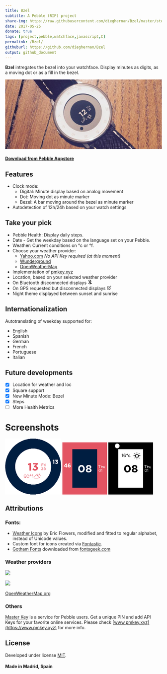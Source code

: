 ```yaml
---
title: Bzel 
subtitle: A Pebble (RIP) project
share-img: https://raw.githubusercontent.com/dieghernan/Bzel/master/store/BannerBzel.png
date: 2017-05-25
donate: true
tags: [project,pebble,watchface,javascript,C]
permalink: /Bzel/
githuburl: https://github.com/dieghernan/Bzel
output: github_document
---
```


**Bzel** intregates the bezel into your watchface. Display minutes as digits, as a moving dot or as a fill in the bezel.

![Banner](https://raw.githubusercontent.com/dieghernan/Bzel/master/store/BannerBzel.png)

#### [Download from Pebble Appstore](https://apps.getpebble.com/applications/59280895b67f9f43f80004c9)

## Features
* Clock mode:
   * Digital: Minute display based on analog movement
   * Dot: Moving dot as minute marker
   * Bezel: A bar moving around the bezel as minute marker
* Autodetection of 12h/24h based on your watch settings

## Take your pick
 * Pebble Health: Display daily steps.
 * Date - Get the weekday based on the language set on your Pebble.
 * Weather: Current conditions on °c or °f.
 * Choose your weather provider:
    * [Yahoo.com](https://www.yahoo.com/?ilc=401) _No API Key required (at this moment)_
    * [Wunderground](https://www.wunderground.com/?apiref=fb6856330e74c168)
    * [OpenWeatherMap](https://openweathermap.org/)
 * Implementation of [pmkey.xyz](https://www.pmkey.xyz)    
 * Location, based on your selected weather provider
 * On Bluetooth disconnected displays ![BTDis](https://raw.githubusercontent.com/dieghernan/Sfera/master/assets/BTDisconnectIcon.png)
 * On GPS requested but disconnected displays ![GPSDis](https://raw.githubusercontent.com/dieghernan/Sfera/master/assets/GPSDisconnectIcon.png)
 * Night theme displayed between sunset and sunrise
    
## Internationalization
Autotranslating of weekday supported for:
* English 
* Spanish
* German
* French
* Portuguese
* Italian

## Future developments
- [x] Location for weather and loc
- [x] Square support
- [x] New Minute Mode: Bezel
- [x] Steps
- [ ] More Health Metrics

# Screenshots
![GIF](https://raw.githubusercontent.com/dieghernan/Bzel/master/store/BezelPTR.gif)
![GIF](https://raw.githubusercontent.com/dieghernan/Bzel/master/store/BezelPT.gif)
![GIF](https://raw.githubusercontent.com/dieghernan/Bzel/master/store/BezelBW.gif)

## Attributions
### Fonts: 
 * [Weather Icons](https://erikflowers.github.io/weather-icons) by Eric Flowers, modified and fitted to regular alphabet, instead of Unicode values.
 * Custom font for icons created via [Fontastic](http://fontastic.me/).
 * [Gotham Fonts](http://fontsgeek.com/search?q=gotham) downloaded from [fontsgeek.com](http://fontsgeek.com)
  
### Weather providers  

<a href="https://www.yahoo.com/?ilc=401"><img src="https://poweredby.yahoo.com/purple.png"></a>

<a href="https://www.wunderground.com/?apiref=fb6856330e74c168"><img src="https://icons.wxug.com/logos/PNG/wundergroundLogo_4c.png" width="120" ></a>

[OpenWeatherMap.org](https://openweathermap.org/)

### Others

[Master Key](https://www.pmkey.xyz) is a service for Pebble users. Get a unique PIN and add API Keys for your favorite online services. Please check [www.pmkey.xyz](https://www.pmkey.xyz) for more info.

## License
Developed under license [MIT](https://raw.githubusercontent.com/dieghernan/Bzel/master/LICENSE).


#### Made in Madrid, Spain
